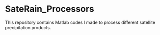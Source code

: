 # SateRain_Processors
This repository contains Matlab codes I made to process different satellite precipitation products.
